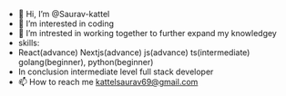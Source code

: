 - 👋 Hi, I’m @Saurav-kattel
- 👀 I’m interested in coding
- 🌱 I’m intrested in working together to further expand my knowledgey
-  skills:
-    React(advance) Nextjs(advance) js(advance) ts(intermediate) golang(beginner), python(beginner)
- In conclusion intermediate level full stack developer
- 📫 How to reach me kattelsaurav69@gmail.com

<!---
Saurav-kattel/Saurav-kattel is a ✨ special ✨ repository because its `README.md` (this file) appears on your GitHub profile.
You can click the Preview link to take a look at your changes.
--->
